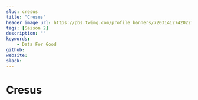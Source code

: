 ```yaml
---
slug: cresus
title: "Cresus"
header_image_url: https://pbs.twimg.com/profile_banners/720314127420227585/1530018723/1500x500
tags: [Saison 2]
description: ""
keywords:
    - Data For Good
github: 
website: 
slack: 
---
```


# Cresus